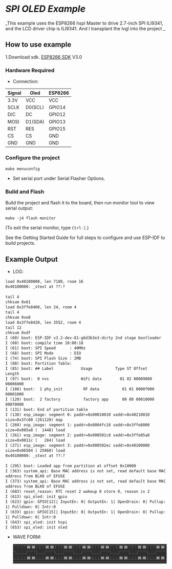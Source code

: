 # _SPI OLED Example_  

_This example uses the ESP8266 hspi Master to drive 2.7-inch SPI ILI9341, and the LCD driver chip is ILI9341. And I transplant the lvgl into the project _ 

## How to use example 
1.Download sdk.
[ESP8266 SDK](https://github.com/espressif/ESP8266_RTOS_SDK)   V3.0

### Hardware Required  

* Connection:  

| Signal    | Oled   | ESP8266|
|-----------|--------|--------|
| 3.3V      | VCC    | VCC    |
| SCLK      | D0(SCL)| GPIO14 |
| D/C       | DC     | GPIO12 |
| MOSI      | D1(SDA)| GPIO13 |
| RST       | RES    | GPIO15 |
| CS        | CS     | GND    |
| GND       | GND    | GND    |

### Configure the project  

```
make menuconfig
```

* Set serial port under Serial Flasher Options.


### Build and Flash  

Build the project and flash it to the board, then run monitor tool to view serial output:

```
make -j4 flash monitor
```

(To exit the serial monitor, type ``Ctrl-]``.)

See the Getting Started Guide for full steps to configure and use ESP-IDF to build projects.

## Example Output  

* LOG:  

```
load 0x40100000, len 7188, room 16 
0x40100000: _stext at ??:?

tail 4
chksum 0x61
load 0x3ffe8408, len 24, room 4 
tail 4
chksum 0xe8
load 0x3ffe8420, len 3552, room 4 
tail 12
chksum 0xdf
I (60) boot: ESP-IDF v3.2-dev-81-g6d3b3e3-dirty 2nd stage bootloader
I (60) boot: compile time 10:00:18
I (61) boot: SPI Speed      : 40MHz
I (68) boot: SPI Mode       : DIO
I (74) boot: SPI Flash Size : 2MB
I (80) boot: Partition Table:
I (85) boot: ## Label            Usage          Type ST Offset   Length
I (97) boot:  0 nvs              WiFi data        01 02 00009000 00006000
I (108) boot:  1 phy_init         RF data          01 01 0000f000 00001000
I (120) boot:  2 factory          factory app      00 00 00010000 000f0000
I (131) boot: End of partition table
I (138) esp_image: segment 0: paddr=0x00010010 vaddr=0x40210010 size=0x3fc00 (261120) map
I (260) esp_image: segment 1: paddr=0x0004fc18 vaddr=0x3ffe8000 size=0x005a8 (  1448) load
I (261) esp_image: segment 2: paddr=0x000501c8 vaddr=0x3ffe85a8 size=0x0011c (   284) load
I (271) esp_image: segment 3: paddr=0x000502ec vaddr=0x40100000 size=0x06504 ( 25860) load
0x40100000: _stext at ??:?

I (295) boot: Loaded app from partition at offset 0x10000
I (363) system_api: Base MAC address is not set, read default base MAC address from BLK0 of EFUSE
I (373) system_api: Base MAC address is not set, read default base MAC address from BLK0 of EFUSE
I (603) reset_reason: RTC reset 2 wakeup 0 store 0, reason is 2
I (613) spi_oled: init gpio
I (623) gpio: GPIO[12]| InputEn: 0| OutputEn: 1| OpenDrain: 0| Pullup: 1| Pulldown: 0| Intr:0 
I (633) gpio: GPIO[15]| InputEn: 0| OutputEn: 1| OpenDrain: 0| Pullup: 1| Pulldown: 0| Intr:0 
I (643) spi_oled: init hspi
I (653) spi_oled: init oled

```

* WAVE FORM:  

  ![wave](wave.png)  
